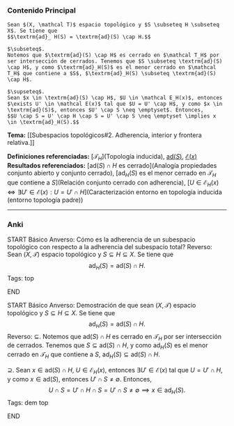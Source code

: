 ### Contenido Principal

```ad-proposition
Sean $(X, \mathcal T)$ espacio topológico y $S \subseteq H \subseteq X$. Se tiene que
$$\textrm{ad}_ H(S) = \textrm{ad}(S) \cap H.$$
```

```ad-proof
$\subseteq$.
Notemos que $\textrm{ad}(S) \cap H$ es cerrado en $\mathcal T_H$ por ser intersección de cerrados. Tenemos que $S \subseteq \textrm{ad}(S) \cap H$, y como $\textrm{ad}_H(S)$ es el menor cerrado en $\mathcal T_H$ que contiene a $S$, $\textrm{ad}_H(S) \subseteq \textrm{ad}(S) \cap H$.

$\supseteq$.
Sean $x \in \textrm{ad}(S) \cap H$, $U \in \mathcal E_H(x)$, entonces $\exists U' \in \mathcal E(x)$ tal que $U = U' \cap H$, y como $x \in \textrm{ad}(S)$, entonces $U' \cap S \neq \emptyset$. Entonces,
$$U \cap S = U' \cap H \cap S = U' \cap S \neq \emptyset \implies x \in \textrm{ad}_H(S).$$
```

**Tema:** [[Subespacios topológicos#2. Adherencia, interior y frontera relativa.]]

**Definiciones referenciadas:** [$\mathcal T_H$](Topología inducida), [$\textrm{ad}(S)$](Adherencia), [$\mathcal E(x)$](Entorno)
**Resultados referenciados:** [$\textrm{ad}(S) \cap H$ es cerrado](Analogía propiedades conjunto abierto y conjunto cerrado), [$\textrm{ad}_ H(S)$ es el menor cerrado en $\mathcal T_H$ que contiene a $S$](Relación conjunto cerrado con adherencia), [$U \in \mathcal E_H(x) \iff \exists U' \in \mathcal E(x) : U = U' \cap H$](Caracterización entorno en topología inducida (entorno topología padre))

---
### Anki

START
Básico
Anverso: Cómo es la adherencia de un subespacio topológico con respecto a la adherencia del subespacio total?
Reverso: Sean $(X, \mathcal T)$ espacio topológico y $S \subseteq H \subseteq X$. Se tiene que
$$\textrm{ad}_ H(S) = \textrm{ad}(S) \cap H.$$
Tags: top
<!--ID: 1731931805301-->
END

START
Básico
Anverso: Demostración de que sean $(X, \mathcal T)$ espacio topológico y $S \subseteq H \subseteq X$. Se tiene que
$$\textrm{ad}_ H(S) = \textrm{ad}(S) \cap H.$$
Reverso: $\subseteq$.
Notemos que $\textrm{ad}(S) \cap H$ es cerrado en $\mathcal T_H$ por ser intersección de cerrados. Tenemos que $S \subseteq \textrm{ad}(S) \cap H$, y como $\textrm{ad}_H(S)$ es el menor cerrado en $\mathcal T_H$ que contiene a $S$, $\textrm{ad}_H(S) \subseteq \textrm{ad}(S) \cap H$.

$\supseteq$.
Sean $x \in \textrm{ad}(S) \cap H$, $U \in \mathcal E_H(x)$, entonces $\exists U' \in \mathcal E(x)$ tal que $U = U' \cap H$, y como $x \in \textrm{ad}(S)$, entonces $U' \cap S \neq \emptyset$. Entonces,
$$U \cap S = U' \cap H \cap S = U' \cap S \neq \emptyset \implies x \in \textrm{ad}_H(S).$$
Tags: dem top
<!--ID: 1731931805311-->
END

